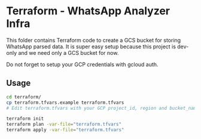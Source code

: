 # Terraform - WhatsApp Analyzer Infra

This folder contains Terraform code to create a GCS bucket for storing WhatsApp parsed data. It is super easy setup because this project is dev-only and we need only a GCS bucket for now.

Do not forget to setup your GCP credentials with gcloud auth.

## Usage

```bash
cd terraform/
cp terraform.tfvars.example terraform.tfvars
# Edit terraform.tfvars with your GCP project_id, region and bucket_name

terraform init
terraform plan -var-file="terraform.tfvars"
terraform apply -var-file="terraform.tfvars"